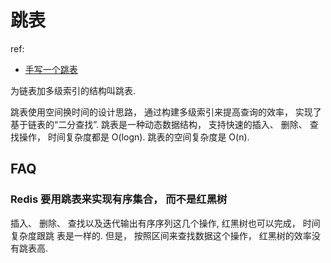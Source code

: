 # 跳表
ref:
- [手写一个跳表](https://javaguide.cn/database/redis/redis-skiplist.html)

为链表加多级索引的结构叫跳表.

跳表使用空间换时间的设计思路， 通过构建多级索引来提高查询的效率， 实现了基于链表的“二分查找”.
跳表是一种动态数据结构， 支持快速的插入、 删除、 查找操作， 时间复杂度都是 O(logn). 跳表的空间复杂度是 O(n).

## FAQ
### Redis 要用跳表来实现有序集合， 而不是红黑树
插入、 删除、 查找以及迭代输出有序序列这几个操作, 红黑树也可以完成， 时间复杂度跟跳
表是一样的. 但是， 按照区间来查找数据这个操作， 红黑树的效率没有跳表高.
